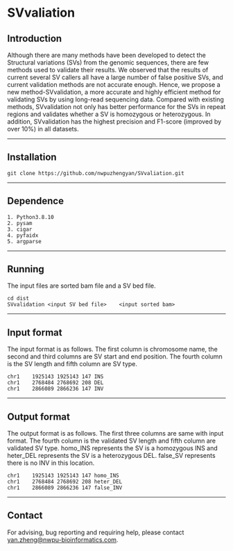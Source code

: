# SVvaliation
## Introduction

Although there are many methods have been developed to detect the Structural variations (SVs) from the genomic sequences, there are few methods used to validate their results. We observed that the results of current several SV callers all have a large number of false positive SVs, and current validation methods are not accurate enough. Hence, we propose a new method-SVvalidation, a more accurate and highly efficient method for validating SVs by using long-read sequencing data. Compared with existing methods, SVvalidation not only has better performance for the SVs in repeat regions and validates whether a SV is homozygous or heterozygous. In addition, SVvalidation has the highest precision and F1-score (improved by over 10\%) in all datasets.

---
## Installation
```
git clone https://github.com/nwpuzhengyan/SVvaliation.git
```
---
## Dependence
    1. Python3.8.10
	2. pysam
	3. cigar
	4. pyfaidx
	5. argparse
---
## Running
The input files are sorted bam file and a SV bed file.
```
cd dist
SVvalidation <input SV bed file>	<input sorted bam>
```
---
## Input format
The input format is as follows. The first column is chromosome name, the second and third columns are SV start and end position. The fourth column is the SV length and fifth column are SV type.
```
chr1	1925143	1925143	147	INS
chr1	2768484	2768692	208	DEL
chr1	2866089	2866236	147	INV
```
---
## Output format
The output format is as follows. The first three columns are same with input format. The fourth column is the validated SV length and fifth column are validated SV type. homo_INS represents the SV is a homozygous INS and heter_DEL represents the SV is a heterozygous DEL. false_SV represents there is no INV in this location.
```
chr1	1925143	1925143	147	homo_INS
chr1	2768484	2768692	208	heter_DEL
chr1	2866089	2866236	147	false_INV
```
---
## Contact
For advising, bug reporting and requiring help, please contact yan.zheng@nwpu-bioinformatics.com.

